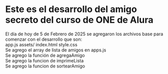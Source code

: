 <h1>Este es el desarrollo del amigo secreto del curso de ONE de Alura</h1>

El día de hoy de 5 de Febrero de 2025 se agregaron los archivos base para comenzar con el desarrollo que son:
<br>
        app.js
        assets/
        index.html
        style.css
<br>
Se agrego el array de lista de amigos en apps.js
<br>
Se agrego la función de agregaAmigo
<br>
Se agrego la funcion de imprimeLista
<br>
Se agrego la funcion de sortearAmigo
